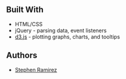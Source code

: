 ## Built With

* HTML/CSS
* jQuery - parsing data, event listeners
* [d3.js](https://d3js.org/) - plotting graphs, charts, and tooltips

## Authors

* [Stephen Ramirez](http://ramirs.com)

